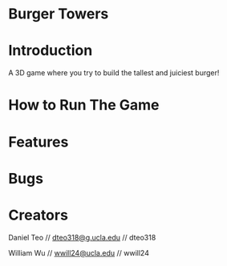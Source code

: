 # Burger Towers

# Introduction

A 3D game where you try to build the tallest and juiciest burger!

# How to Run The Game

# Features

# Bugs

# Creators

Daniel Teo // dteo318@g.ucla.edu // dteo318

William Wu // wwill24@ucla.edu // wwill24

